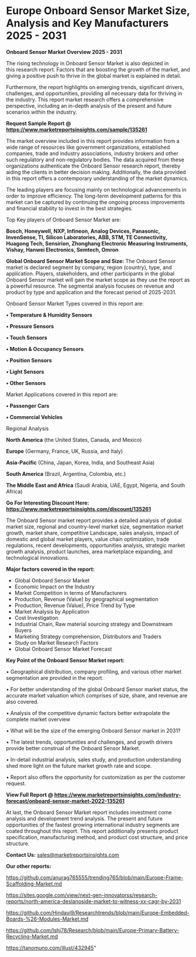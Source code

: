 # Europe Onboard Sensor Market Size, Analysis and Key Manufacturers 2025 - 2031

<Strong> Onboard Sensor Market Overview 2025 - 2031</strong>

The rising technology in Onboard Sensor Market is also depicted in this research report. Factors that are boosting the growth of the market, and giving a positive push to thrive in the global market is explained in detail.

Furthermore, the report highlights on emerging trends, significant drivers, challenges, and opportunities, providing all necessary data for thriving in the industry. This report market research offers a comprehensive perspective, including an in-depth analysis of the present and future scenarios within the industry.

<strong>Request Sample Report @ <a href=https://www.marketreportsinsights.com/sample/135261>https://www.marketreportsinsights.com/sample/135261</a></strong>

The market overview included in this report provides information from a wide range of resources like government organizations, established companies, trade and industry associations, industry brokers and other such regulatory and non-regulatory bodies. The data acquired from these organizations authenticate the Onboard Sensor research report, thereby aiding the clients in better decision making. Additionally, the data provided in this report offers a contemporary understanding of the market dynamics.

The leading players are focusing mainly on technological advancements in order to improve efficiency. The long-term development patterns for this market can be captured by continuing the ongoing process improvements and financial stability to invest in the best strategies.

Top Key players of Onboard Sensor Market are:

<strong>Bosch, Honeywell, NXP, Infineon, Analog Devices, Panasonic, InvenSense, TI, Silicon Laboratories, ABB, STM, TE Connectivity, Huagong Tech, Sensirion, Zhonghang Electronic Measuring Instruments, Vishay, Hanwei Electronics, Semtech, Omron</strong>

<strong><b>Global Onboard Sensor Market Scope and Size:</b></strong>
The Onboard Sensor market is declared segment by company, region (country), type, and application. Players, stakeholders, and other participants in the global Onboard Sensor market will gain the market scope as they use the report as a powerful resource. The segmental analysis focuses on revenue and product by type and application and the forecast period of 2025-2031.

Onboard Sensor Market Types covered in this report are:

<strong>• Temperature & Humidity Sensors

• Pressure Sensors

• Touch Sensors

• Motion & Occupancy Sensors

• Position Sensors

• Light Sensors

• Other Sensors</strong>

Market Applications covered in this report are:

<strong>• Passenger Cars

• Commercial Vehicles</strong> 

Regional Analysis

<strong>North America</strong> (the United States, Canada, and Mexico)

<strong>Europe</strong> (Germany, France, UK, Russia, and Italy)

<strong>Asia-Pacific</strong> (China, Japan, Korea, India, and Southeast Asia)

<strong>South America</strong> (Brazil, Argentina, Colombia, etc.)

<strong>The Middle East and Africa</strong> (Saudi Arabia, UAE, Egypt, Nigeria, and South Africa)

<strong>Go For Interesting Discount Here: <a href=https://www.marketreportsinsights.com/discount/135261>https://www.marketreportsinsights.com/discount/135261</a></strong>

The Onboard Sensor market report provides a detailed analysis of global market size, regional and country-level market size, segmentation market growth, market share, competitive Landscape, sales analysis, impact of domestic and global market players, value chain optimization, trade regulations, recent developments, opportunities analysis, strategic market growth analysis, product launches, area marketplace expanding, and technological innovations.

<strong><b>Major factors covered in the report:</b></strong>
<ul>
  <li>Global Onboard Sensor Market </li>
  <li>Economic Impact on the Industry</li>
  <li>Market Competition in terms of Manufacturers</li>
  <li>Production, Revenue (Value) by geographical segmentation</li>
  <li>Production, Revenue (Value), Price Trend by Type</li>
  <li>Market Analysis by Application</li>
  <li>Cost Investigation</li>
  <li>Industrial Chain, Raw material sourcing strategy and Downstream Buyers</li>
  <li>Marketing Strategy comprehension, Distributors and Traders</li>
  <li>Study on Market Research Factors</li>
  <li>Global Onboard Sensor Market Forecast</li>
</ul>

<strong><b>Key Point of the Onboard Sensor Market report:</b></strong>

• Geographical distribution, company profiling, and various other market segmentation are provided in the report.

• For better understanding of the global Onboard Sensor market status, the accurate market valuation which comprises of size, share, and revenue are also covered.

• Analysis of the competitive dynamic factors better extrapolate the complete market overview

• What will be the size of the emerging Onboard Sensor market in 2031?

• The latest trends, opportunities and challenges, and growth drivers provide better construal of the Onboard Sensor Market.

• In-detail industrial analysis, sales study, and production understanding shed more light on the future market growth rate and scope.

• Report also offers the opportunity for customization as per the customer request.

<strong><b>View Full Report @ <a href=https://www.marketreportsinsights.com/industry-forecast/onboard-sensor-market-2022-135261>https://www.marketreportsinsights.com/industry-forecast/onboard-sensor-market-2022-135261</a></b></strong>


At last, the Onboard Sensor Market report includes investment come analysis and development trend analysis. The present and future opportunities of the fastest growing international industry segments are coated throughout this report. This report additionally presents product specification, manufacturing method, and product cost structure, and price structure.

<strong>Contact Us:</strong>
sales@marketreportsinsights.com

<strong>Our other reports:</strong>

<a href=https://github.com/anurag765555/trending765/blob/main/Europe-Frame-Scaffolding-Market.md>https://github.com/anurag765555/trending765/blob/main/Europe-Frame-Scaffolding-Market.md</a>

<a href=https://sites.google.com/view/next-gen-innovatorss/research-reports/north-america-deslanoside-market-to-witness-xx-cagr-by-2031>https://sites.google.com/view/next-gen-innovatorss/research-reports/north-america-deslanoside-market-to-witness-xx-cagr-by-2031</a>

<a href=https://github.com/Hindavi9/Researchtrends/blob/main/Europe-Embedded-Boards-%26-Modules-Market.md>https://github.com/Hindavi9/Researchtrends/blob/main/Europe-Embedded-Boards-%26-Modules-Market.md</a>

<a href=https://github.com/Ishi78/Research/blob/main/Europe-Primary-Battery-Recycling-Market.md>https://github.com/Ishi78/Research/blob/main/Europe-Primary-Battery-Recycling-Market.md</a>

<a href=https://tanomuno.com/illust/432945>https://tanomuno.com/illust/432945</a>"
